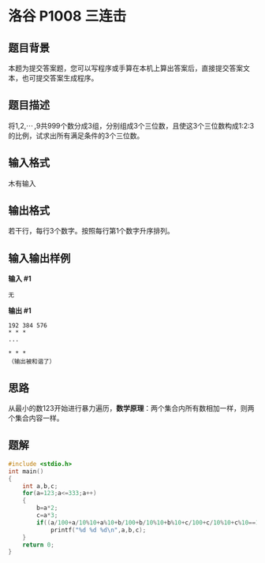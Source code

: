 # 洛谷 P1008 三连击

## 题目背景

本题为提交答案题，您可以写程序或手算在本机上算出答案后，直接提交答案文本，也可提交答案生成程序。

## 题目描述

将1,2,⋯ ,9共999个数分成3组，分别组成3个三位数，且使这3个三位数构成1:2:3的比例，试求出所有满足条件的3个三位数。

## 输入格式

木有输入

## 输出格式

若干行，每行3个数字。按照每行第1个数字升序排列。

## 输入输出样例

**输入 #1** 

```
无
```

**输出 #1** 

```
192 384 576
* * *
...

* * *
（输出被和谐了）
```

## 思路

从最小的数123开始进行暴力遍历，**数学原理**：两个集合内所有数相加一样，则两个集合内容一样。

## 题解

```c
#include <stdio.h>
int main()
{
    int a,b,c;
    for(a=123;a<=333;a++)
    {
        b=a*2;
        c=a*3;
        if((a/100+a/10%10+a%10+b/100+b/10%10+b%10+c/100+c/10%10+c%10==1+2+3+4+5+6+7+8+9)&&((a/100)*(a/10%10)*(a%10)*(b/100)*(b/10%10)*(b%10)*(c/100)*(c/10%10)*(c%10)==(1)*(2)*(3)*(4)*(5)*(6)*(7)*(8)*(9)))
            printf("%d %d %d\n",a,b,c);
    }
    return 0;
}
```